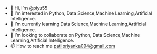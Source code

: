- 👋 Hi, I’m @piyu55
- 👀 I’m interested in Python, Data Science,Machine Learning,Artificial Intelligence.
- 🌱 I’m currently learning Data Science,Machine Learning,Artificial Intelligence.
- 💞️ I’m looking to collaborate on Python, Data Science,Machine Learning,Artificial Intelligence.
- 📫 How to reach me patilpriyanka094@gmail.com

<!---
piyu55/piyu55 is a ✨ special ✨ repository because its `README.md` (this file) appears on your GitHub profile.
You can click the Preview link to take a look at your changes.
--->
